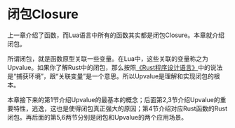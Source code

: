 # 闭包Closure

上一章介绍了函数，而Lua语言中所有的函数其实都是闭包Closure。本章就介绍闭包。

所谓闭包，就是函数原型关联一些变量。在Lua中，这些关联的变量称之为Upvalue。如果你了解Rust中的闭包，那么按照[《Rust程序设计语言》](https://kaisery.github.io/trpl-zh-cn/ch13-01-closures.html)中的说法是“捕获环境”，跟“关联变量”是一个意思。所以Upvalue是理解和实现闭包的根本。

本章接下来的第1节介绍Upvalue的最基本的概念；后面第2,3节介绍Upvalue的重要特性，逃逸，这也是使得闭包真正强大的原因；第4节介绍对应Rust函数的Rust闭包。再后面的第5,6两节分别是闭包和Upvalue的两个应用场景。